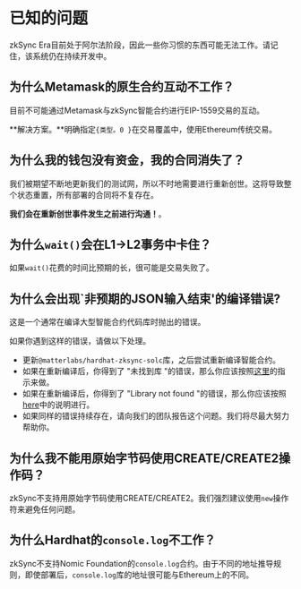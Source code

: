 # 已知的问题

zkSync Era目前处于阿尔法阶段，因此一些你习惯的东西可能无法工作。请记住，该系统仍在持续开发中。

## 为什么Metamask的原生合约互动不工作？

目前不可能通过Metamask与zkSync智能合约进行EIP-1559交易的互动。

**解决方案。**明确指定`{类型。0 }`在交易覆盖中，使用Ethereum传统交易。

## 为什么我的钱包没有资金，我的合同消失了？

我们被期望不断地更新我们的测试网，所以不时地需要进行重新创世。这将导致整个状态重置，所有部署的合同将不复存在。

**我们会在重新创世事件发生之前进行沟通！**。

## 为什么`wait()`会在L1->L2事务中卡住？

如果`wait()`花费的时间比预期的长，很可能是交易失败了。

## 为什么会出现`非预期的JSON输入结束'的编译错误?

这是一个通常在编译大型智能合约代码库时抛出的错误。

如果你遇到这样的错误，请做以下处理。

- 更新`@matterlabs/hardhat-zksync-solc`库，之后尝试重新编译智能合约。
- 如果在重新编译后，你得到了 "未找到库 "的错误，那么你应该按照[这里](.../.../api/hardhat/compiling-libraries.md)的指示来做。
- 如果在重新编译后，你得到了 "Library not found "的错误，那么你应该按照[here](.../.../api/)中的说明进行。
- 如果同样的错误持续存在，请向我们的团队报告这个问题。我们将尽最大努力帮助你。

## 为什么我不能用原始字节码使用CREATE/CREATE2操作码？

zkSync不支持用原始字节码使用CREATE/CREATE2。我们强烈建议使用`new`操作符来避免任何问题。

## 为什么Hardhat的`console.log`不工作？

zkSync不支持Nomic Foundation的`console.log`合约。由于不同的地址推导规则，即使部署后，`console.log`库的地址很可能与Ethereum上的不同。

<!---

## Metamask本机传输不工作

目前不可能在Metamask接口内转移ERC-20代币。

**解决方案。**目前，在zkSync内部的转移应该通过[zkSync Wallet](https://portal.zksync.io) dApp完成。


##用整个代币余额转账失败

如果你试图转移一个代币的全部余额，这也是你支付费用的代币，交易会失败。原因是我们在设置转账金额之前没有扣除费用。

**解决方案。**留出一小部分金额来支付费用。

## 发送交易前的错误

与上面类似，在应该从代币金额中扣除费用的情况下，如果 estimate_gas 返回一个错误，你可能会得到一个错误。

**解决方案。**如上所述，确保留出一小笔钱来支付费用。

##我的合同不能编译，由于 "循环依赖 "的错误

不幸的是，有些合同在编译我们的硬帽插件时遇到了麻烦。这是由于合同导入了外部依赖性。这发生在少数项目中。我们目前正在努力解决这个问题。

## 我的交易没有显示在区块资源管理器上

目前，区块资源管理器没有对最新产生的区块进行索引。只要一个新的区块没有在包含你的交易的区块之后产生，它就不会出现在
在区块资源管理器上。

**解决方案。**你可以进行简单的转账（或任何其他交易），使系统产生一个新的区块。然后之前的区块会出现，包括你的交易。
注意，如果你知道tx id，你可以使用我们的钱包来查看它的状态。
--->
